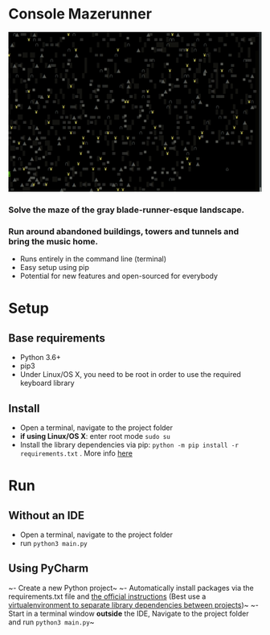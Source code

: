 # Console Mazerunner

<img src="/demo_gif/demo.gif" width=700/>

### Solve the maze of the gray blade-runner-esque landscape. 
### Run around abandoned buildings, towers and tunnels and bring the music home.

- Runs entirely in the command line (terminal)
- Easy setup using pip
- Potential for new features and open-sourced for everybody



# Setup

## Base requirements
- Python 3.6+
- pip3
- Under Linux/OS X, you need to be root in order to use the required keyboard library

## Install
- Open a terminal, navigate to the project folder
- **if using Linux/OS X**: enter root mode `sudo su`
- Install the library dependencies via pip:
  `python -m pip install -r requirements.txt` . More info [here](https://pip.pypa.io/en/stable/user_guide/#requirements-files)

# Run

## Without an IDE
- Open a terminal, navigate to the project folder
- run `python3 main.py`

## Using PyCharm
~- Create a new Python project~
~- Automatically install packages via the requirements.txt file and [the official instructions](https://www.jetbrains.com/help/pycharm/managing-dependencies.html#) (Best use a [virtualenvironment to separate library dependencies between projects](https://www.jetbrains.com/help/idea/creating-virtual-environment.html#))~
~- Start in a terminal window **outside** the IDE, Navigate to the project folder and run `python3 main.py`~
